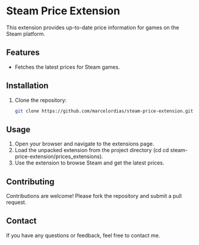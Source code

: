 # Steam Price Extension

This extension provides up-to-date price information for games on the Steam platform.

## Features

- Fetches the latest prices for Steam games.

## Installation

1. Clone the repository:
    ```sh
    git clone https://github.com/marcelordias/steam-price-extension.git
    ```

## Usage

1. Open your browser and navigate to the extensions page.
2. Load the unpacked extension from the project directory (cd cd steam-price-extension/prices_extensions).
3. Use the extension to browse Steam and get the latest prices.

## Contributing

Contributions are welcome! Please fork the repository and submit a pull request.

## Contact

If you have any questions or feedback, feel free to contact me.
